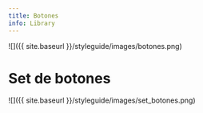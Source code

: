 ```yaml
---
title: Botones
info: Library
---
```



![]({{ site.baseurl }}/styleguide/images/botones.png)

# Set de botones

![]({{ site.baseurl }}/styleguide/images/set_botones.png)
